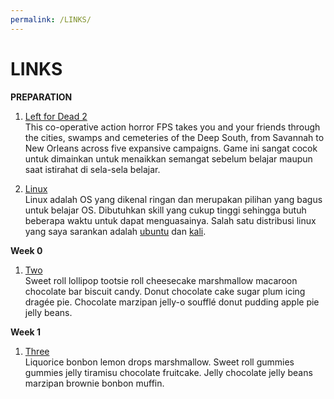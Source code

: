```yaml
---
permalink: /LINKS/
---
```


# LINKS

<b>PREPARATION</b><br>

1. [Left for Dead 2](https://store.steampowered.com/app/550/Left_4_Dead_2/)<br>
This co-operative action horror FPS takes you and your friends through the cities, swamps and cemeteries of the Deep South, from Savannah to New Orleans across five expansive campaigns. Game ini sangat cocok untuk dimainkan untuk menaikkan semangat sebelum belajar maupun saat istirahat di sela-sela belajar.

2. [Linux](https://www.linux.org/)<br>
Linux adalah OS yang dikenal ringan dan merupakan pilihan yang bagus untuk belajar OS. Dibutuhkan skill yang cukup tinggi sehingga butuh beberapa waktu untuk dapat menguasainya. Salah satu distribusi linux yang saya sarankan adalah [ubuntu](https://ubuntu.com/) dan [kali](https://www.kali.org/).

<b>Week 0</b><br>

1. [Two](https://en.wikipedia.org/wiki/2)<br>
Sweet roll lollipop tootsie roll cheesecake marshmallow macaroon chocolate bar biscuit candy.
Donut chocolate cake sugar plum icing dragée pie.
Chocolate marzipan jelly-o soufflé donut pudding apple pie jelly beans.

<b>Week 1</b><br>

1. [Three](https://en.wikipedia.org/wiki/3)<br>
Liquorice bonbon lemon drops marshmallow.
Sweet roll gummies gummies jelly tiramisu chocolate fruitcake.
Jelly chocolate jelly beans marzipan brownie bonbon muffin.
